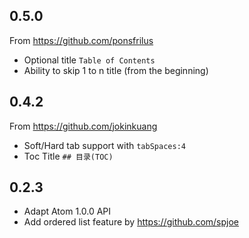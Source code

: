## 0.5.0
From https://github.com/ponsfrilus
* Optional title `Table of Contents`
* Ability to skip 1 to n title (from the beginning)

## 0.4.2
From https://github.com/jokinkuang
* Soft/Hard tab support with `tabSpaces:4`
* Toc Title `## 目录(TOC)`

## 0.2.3
* Adapt Atom 1.0.0 API
* Add ordered list feature by https://github.com/spjoe
